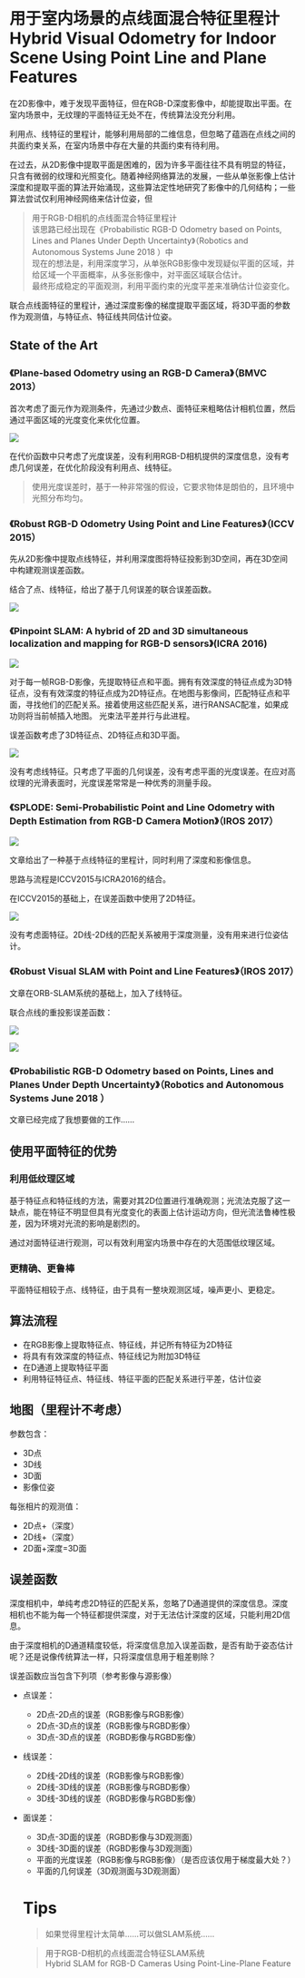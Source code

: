 
# 用于室内场景的点线面混合特征里程计 <br> Hybrid Visual Odometry for Indoor Scene Using Point Line and Plane Features

在2D影像中，难于发现平面特征，但在RGB-D深度影像中，却能提取出平面。在室内场景中，无纹理的平面特征无处不在，传统算法没充分利用。

利用点、线特征的里程计，能够利用局部的二维信息，但忽略了蕴涵在点线之间的共面约束关系，在室内场景中存在大量的共面约束有待利用。

在过去，从2D影像中提取平面是困难的，因为许多平面往往不具有明显的特征，只含有微弱的纹理和光照变化。随着神经网络算法的发展，一些从单张影像上估计深度和提取平面的算法开始涌现，这些算法定性地研究了影像中的几何结构；一些算法尝试仅利用神经网络来估计位姿，但

> 用于RGB-D相机的点线面混合特征里程计
> <br>该思路已经出现在《Probabilistic RGB-D Odometry based on Points, Lines and Planes Under Depth Uncertainty》（Robotics and Autonomous Systems June 2018 ）中
> <br>现在的想法是，利用深度学习，从单张RGB影像中发现疑似平面的区域，并给区域一个平面概率，从多张影像中，对平面区域联合估计。
> <br>最终形成稳定的平面观测，利用平面约束的光度平差来准确估计位姿变化。


联合点线面特征的里程计，通过深度影像的梯度提取平面区域，将3D平面的参数作为观测值，与特征点、特征线共同估计位姿。

## State of the Art

### 《Plane-based Odometry using an RGB-D Camera》（BMVC 2013）
首次考虑了面元作为观测条件，先通过少数点、面特征来粗略估计相机位置，然后通过平面区域的光度变化来优化位置。

![](assets/markdown-img-paste-20181107095711255.png)

在代价函数中只考虑了光度误差，没有利用RGB-D相机提供的深度信息，没有考虑几何误差，在优化阶段没有利用点、线特征。

> 使用光度误差时，基于一种非常强的假设，它要求物体是朗伯的，且环境中光照分布均匀。

### 《Robust RGB-D Odometry Using Point and Line Features》（ICCV 2015）

先从2D影像中提取点线特征，并利用深度图将特征投影到3D空间，再在3D空间中构建观测误差函数。

结合了点、线特征，给出了基于几何误差的联合误差函数。

![](assets/markdown-img-paste-20181107100840177.png)

### 《Pinpoint SLAM: A hybrid of 2D and 3D simultaneous localization and mapping for RGB-D sensors》(ICRA 2016)

![](assets/markdown-img-paste-2018110809474361.png)

对于每一帧RGB-D影像，先提取特征点和平面。拥有有效深度的特征点成为3D特征点，没有有效深度的特征点成为2D特征点。在地图与影像间，匹配特征点和平面，寻找他们的匹配关系。接着使用这些匹配关系，进行RANSAC配准，如果成功则将当前帧插入地图。
光束法平差并行与此进程。

误差函数考虑了3D特征点、2D特征点和3D平面。

![](assets/markdown-img-paste-2018110810072034.png)

没有考虑线特征。只考虑了平面的几何误差，没有考虑平面的光度误差。在应对高纹理的光滑表面时，光度误差常常是一种优秀的测量手段。

### 《SPLODE: Semi-Probabilistic Point and Line Odometry with Depth Estimation from RGB-D Camera Motion》（IROS 2017）

![](assets/markdown-img-paste-20181107101032454.png)

文章给出了一种基于点线特征的里程计，同时利用了深度和影像信息。

思路与流程是ICCV2015与ICRA2016的结合。

在ICCV2015的基础上，在误差函数中使用了2D特征。

![](assets/markdown-img-paste-20181108105821932.png)

没有考虑面特征。2D线-2D线的匹配关系被用于深度测量，没有用来进行位姿估计。

### 《Robust Visual SLAM with Point and Line Features》（IROS 2017）

文章在ORB-SLAM系统的基础上，加入了线特征。

联合点线的重投影误差函数：

![](assets/markdown-img-paste-20181108152606748.png)

![](assets/markdown-img-paste-20181108152351212.png)

### 《Probabilistic RGB-D Odometry based on Points, Lines and Planes Under Depth Uncertainty》（Robotics and Autonomous Systems June 2018 ）

文章已经完成了我想要做的工作……

## 使用平面特征的优势

### 利用低纹理区域

基于特征点和特征线的方法，需要对其2D位置进行准确观测；光流法克服了这一缺点，能在特征不明显但具有光度变化的表面上估计运动方向，但光流法鲁棒性极差，因为环境对光流的影响是剧烈的。

通过对面特征进行观测，可以有效利用室内场景中存在的大范围低纹理区域。

### 更精确、更鲁棒

平面特征相较于点、线特征，由于具有一整块观测区域，噪声更小、更稳定。

## 算法流程

* 在RGB影像上提取特征点、特征线，并记所有特征为2D特征
* 将具有有效深度的特征点、特征线记为附加3D特征
* 在D通道上提取特征平面
* 利用特征特征点、特征线、特征平面的匹配关系进行平差，估计位姿

## 地图（里程计不考虑）

参数包含：

* 3D点
* 3D线
* 3D面
* 影像位姿

每张相片的观测值：

* 2D点+（深度）
* 2D线+（深度）
* 2D面+深度=3D面

## 误差函数

深度相机中，单纯考虑2D特征的匹配关系，忽略了D通道提供的深度信息。深度相机也不能为每一个特征都提供深度，对于无法估计深度的区域，只能利用2D信息。

由于深度相机的D通道精度较低，将深度信息加入误差函数，是否有助于姿态估计呢？还是说像传统算法一样，只将深度信息用于粗差剔除？



误差函数应当包含下列项（参考影像与源影像）

* 点误差：
  * 2D点-2D点的误差（RGB影像与RGB影像）
  * 2D点-3D点的误差（RGB影像与RGBD影像）
  * 3D点-3D点的误差（RGBD影像与RGBD影像）
* 线误差：
  * 2D线-2D线的误差（RGB影像与RGB影像）
  * 2D线-3D线的误差（RGB影像与RGBD影像）
  * 3D线-3D线的误差（RGBD影像与RGBD影像）
* 面误差：
  * 3D点-3D面的误差（RGBD影像与3D观测面）
  * 3D线-3D面的误差（RGBD影像与3D观测面）
  * 平面的光度误差（RGB影像与RGB影像）（是否应该仅用于梯度最大处？）
  * 平面的几何误差（3D观测面与3D观测面）


  # Tips

  > 如果觉得里程计太简单……可以做SLAM系统……

  > 用于RGB-D相机的点线面混合特征SLAM系统 <br> Hybrid SLAM for RGB-D Cameras Using Point-Line-Plane Feature
